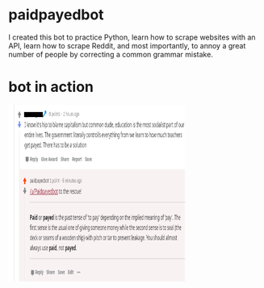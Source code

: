 # paidpayedbot

I created this bot to practice Python, learn how to scrape websites with an API, learn how to scrape Reddit, and most importantly, to annoy a great number of people by correcting a common grammar mistake. 

# bot in action

<img src="redditbot.png" height="350px" width="350px">
